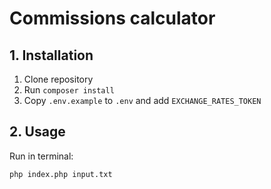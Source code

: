 # Commissions calculator

## 1. Installation

1. Clone repository
2. Run `composer install`
3. Copy `.env.example` to `.env` and add `EXCHANGE_RATES_TOKEN`

## 2. Usage
Run in terminal:
```
php index.php input.txt
```
